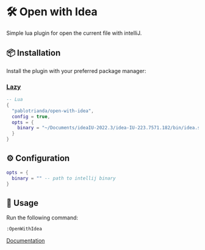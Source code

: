 # 🛠️ Open with Idea

Simple lua plugin for open the current file with intelliJ.


## 📦 Installation

Install the plugin with your preferred package manager:

### [Lazy](https://github.com/folke/lazy.nvim)

```lua
-- Lua
{
  "pablotrianda/open-with-idea",
  config = true,
  opts = {
    binary = "~/Documents/ideaIU-2022.3/idea-IU-223.7571.182/bin/idea.sh "
  }
}
```

## ⚙️ Configuration

```lua
opts = {
  binary = "" -- path to intellij binary
} 
```

## 🚀 Usage

Run the following command:

```sh
:OpenWithIdea
```

[Documentation](https://www.jetbrains.com/help/idea/opening-files-from-command-line.html#linux)



